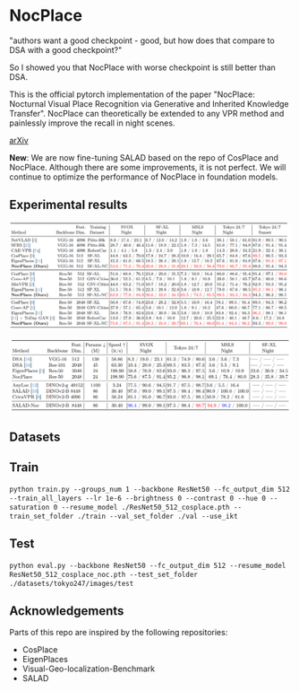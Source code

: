 # NocPlace

"authors want a good checkpoint - good, but how does that compare to DSA with a good checkpoint?"

So I showed you that NocPlace with worse checkpoint is still better than DSA.










This is the official pytorch implementation of the paper "NocPlace: Nocturnal Visual Place Recognition via Generative and Inherited Knowledge Transfer".
NocPlace can theoretically be extended to any VPR method and painlessly improve the recall in night scenes.

[arXiv](https://arxiv.org/abs/2402.17159)

**New**: We are now fine-tuning SALAD based on the repo of CosPlace and NocPlace. Although there are some improvements, it is not perfect.
We will continue to optimize the performance of NocPlace in foundation models.

## Experimental results

![avatar](./figs/exp_vpr_1.png)

![avatar](./figs/exp_vpr_2.png)

## Datasets

## Train

```
python train.py --groups_num 1 --backbone ResNet50 --fc_output_dim 512 --train_all_layers --lr 1e-6 --brightness 0 --contrast 0 --hue 0 --saturation 0 --resume_model ./ResNet50_512_cosplace.pth --train_set_folder ./train --val_set_folder ./val --use_ikt
```

## Test
```
python eval.py --backbone ResNet50 --fc_output_dim 512 --resume_model ResNet50_512_cosplace_noc.pth --test_set_folder ./datasets/tokyo247/images/test
```

## Acknowledgements

Parts of this repo are inspired by the following repositories:

* CosPlace
* EigenPlaces
* Visual-Geo-localization-Benchmark
* SALAD
